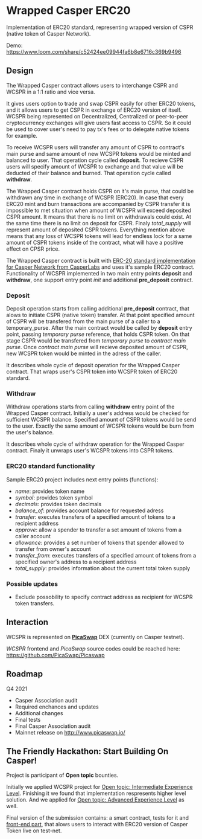# Wrapped Casper ERC20

Implementation of ERC20 standard, representing wrapped version of CSPR (native token of Casper Network).

Demo: https://www.loom.com/share/c52424ee09944fa6b8e6716c369b9496

## Design

The Wrapped Casper contract allows users to interchange CSPR and WCSPR in a 1:1 ratio and vice versa.

It gives users option to trade and swap CSPR easily for other ERC20 tokens, and it allows users to get CSPR in exchange of ERC20 version of itself.
WCSPR being represented on Decentralized, Centralized or peer-to-peer cryptocurrency exchanges will give users fast access to CSPR. So it could be used to cover user's need to pay tx's fees or to delegate native tokens for example.

To receive WCSPR users will transfer any amount of CSPR to contract's main purse and same amount of new WCSPR tokens would be minted and balanced to user. That operation cycle called **deposit**.
To recieve CSPR users will specify amount of WCSPR to exchange and that value will be deducted of their balance and burned. That operation cycle called **withdraw**.

The Wrapped Casper contract holds CSPR on it's main purse, that could be withdrawn any time in exchange of WCSPR (ERC20). In case that every ERC20 mint and burn transactions are accompanied by CSPR transfer it is impossible to met situation when amount of WCSPR will exceed deposited CSPR amount. It means that there is no limit on withdrawals could exist. At the same time there is no limit on deposit for CSPR. Finaly *total_supply* will represent amount of deposited CSPR tokens. Everything mention above means that any loss of WCSPR tokens will lead for endless lock for a same amount of CSPR tokens inside of the contract, what will have a positive effect on CPSR price.

The Wrapped Casper contract is built with [ERC-20 standard implementation for Casper Network from CasperLabs](https://github.com/casper-ecosystem/erc20) and uses it's sample ERC20 contract.
Functionality of WCSPR implemented in two main entry points **deposit** and **withdraw**, one support entry point *init* and additional **pre_deposit** contract.

### Deposit

Deposit operation starts from calling additional **pre_deposit** contract, that alows to initiate CSPR (native token) transfer.
At that point specified amount of CSPR will be transfered from the main purse of a caller to a temporary_purse.
After the main contract would be called by **deposit** entry point, passing *temporary purse* reference, that holds CSPR token.
On that stage CSPR would be transfered from *temporary purse* to *contract main purse*.
Once *contract main purse* will recieve deposited amount of CSPR, new WCSPR token would be minted in the adress of the caller.

It describes whole cycle of deposit operation for the Wrapped Casper contract.
That wraps user's CSPR token into WCSPR token of ERC20 standard.

### Withdraw

Withdraw operations starts from calling **withdraw** entry point of the Wrapped Casper contract.
Initially a user's address would be checked for sufficient WCSPR balance.
Specified amount of CSPR tokens would be send to the user.
Exactly the same amount of WCSPR tokens would be burn from the user's balance.

It describes whole cycle of withdraw operation for the Wrapped Casper contract.
Finaly it unwraps user's WCSPR tokens into CSPR tokens.

### ERC20 standard functionality

Sample ERC20 project includes next entry points (functions):

- *name*: provides token name
- *symbol*: provides token symbol
- *decimals*: provides token decimals
- *balance_of*: provides account balance for requested adress
- *transfer*: executes transfers of a specified amount of tokens to a recipient address
- *approve*: allow a spender to transfer a set amount of tokens from a caller account
- *allowance*: provides a set number of tokens that spender allowed to transfer from owner's account
- *transfer_from*: executes transfers of a specified amount of tokens from a specified owner's address to a recipient address
- *total_supply*: provides information about the current total token supply

### Possible updates

- Exclude possobility to specify contract address as recipient for WCSPR token transfers.

## Interaction

WCSPR is represented on [**PicaSwap**](http://www.picaswap.io/) DEX (currently on Casper testnet).

*WCSPR* frontend and *PicaSwap* source codes could be reached here:
https://github.com/PicaSwap/Picaswap

## Roadmap
Q4 2021 
- Casper Association audit
- Required enchances and updates
- Additional changes
- Final tests
- Final Casper Association audit
- Mainnet release on http://www.picaswap.io/

## The Friendly Hackathon: Start Building On Casper!

Project is participant of **Open topic** bounties.

Initially we applied WCSPR project for [Open topic: Intermediate Experience Level](https://gitcoin.co/issue/casper-network/gitcoin-hackathon/26/100026594).
Finishing it we found that implementation respresents higher level solution. And we applied for [Open topic: Advanced Experience Level](https://gitcoin.co/issue/casper-network/gitcoin-hackathon/15/100026579) as well.

Final version of the submission contains: a smart contract, tests for it and [front-end part](https://github.com/PicaSwap/Picaswap), that alows users to interact with ERC20 version of Casper Token live on test-net.
